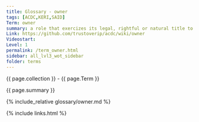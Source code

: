 ```yaml
---
title: Glossary - owner
tags: [ACDC,KERI,SAID]
Term: owner
summary: a role that exercizes its legal, rightful or natural title to control something.
Link: https://github.com/trustoverip/acdc/wiki/owner
Videostart: 
Level: 1
permalink: /term_owner.html
sidebar: all_lvl3_wot_sidebar
folder: terms
---
```


{{ page.collection }} - {{ page.Term }}

   {{ page.summary }}

{% include_relative glossary/owner.md %}

 {% include links.html %} 
